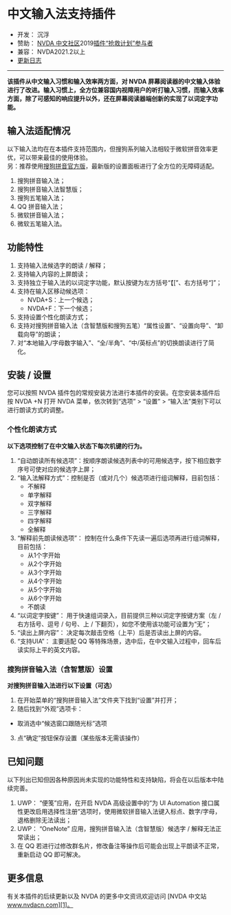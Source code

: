# 中文输入法支持插件

* 开发： 沉浮
* 赞助： [NVDA 中文社区][1]2019[插件“抢救计划”参与者][2]
* 兼容： NVDA2021.2以上
* [更新日志](./changes.html)

---

**该插件从中文输入习惯和输入效率两方面，对 NVDA 屏幕阅读器的中文输入体验进行了改进。输入习惯上，全方位兼容国内视障用户的听打输入习惯，而输入效率方面，除了可感知的响应提升以外，还在屏幕阅读器端创新的实现了以词定字功能。**

## 输入法适配情况

以下输入法均在在本插件支持范围内，但搜狗系列输入法相较于微软拼音效率更优，可以带来最佳的使用体验。  
另：推荐使用[搜狗拼音官方版][3]，最新版的设置面板进行了全方位的无障碍适配。

1. 搜狗拼音输入法；
2. 搜狗拼音输入法智慧版；
3. 搜狗五笔输入法；
4. QQ 拼音输入法；
5. 微软拼音输入法；
6. 微软五笔输入法。


## 功能特性

1. 支持输入法候选字的朗读 / 解释；
2. 支持输入内容的上屏朗读；
3. 支持独立于输入法的以词定字功能，默认按键为左方括号“【[”、右方括号“]”；
4. 支持在输入区移动候选项：
    - NVDA+S：上一个候选；
    - NVDA+F：下一个候选；
5. 支持设置个性化朗读方式；
6. 支持对搜狗拼音输入法（含智慧版和搜狗五笔）“属性设置”、“设置向导”、“卸载向导”的朗读；
7. 对“本地输入/字母数字输入”、“全/半角”、“中/英标点”的切换朗读进行了简化。

## 安装 / 设置

您可以按照 NVDA 插件包的常规安装方法进行本插件的安装。在您安装本插件后按 NVDA +N 打开 NVDA 菜单，依次转到“选项” > “设置” > “输入法”类别下可以进行朗读方式的调整。

### 个性化朗读方式

**以下选项控制了在中文输入状态下每次机键的行为。**

1. “自动朗读所有候选项”：按顺序朗读候选列表中的可用候选字，按下相应数字序号可使对应的候选字上屏；
2. “输入法解释方式”：控制是否（或对几个）候选项进行组词解释，目前包括：
    - 不解释
    - 单字解释
    - 双字解释
    - 三字解释
    - 四字解释
    - 全解释
3. “解释前先朗读候选项”： 控制在什么条件下先读一遍后选项再进行组词解释，目前包括：
    - 从1个字开始
    - 从2个字开始
    - 从3个字开始
    - 从4个字开始
    - 从5个字开始
    - 从6个字开始
    - 不朗读
3. “以词定字按键”： 用于快速组词录入，目前提供三种以词定字按键方案（左 / 右方括号、逗号 / 句号、上 / 下翻页），如您不使用该功能可设置为“无”；
4. “读出上屏内容”： 决定每次敲击空格（上平）后是否读出上屏的内容。
5. “支持UIA”： 主要适配 QQ 等特殊场景，选中后，在中文输入过程中，回车后读实际上平的英文内容。


### 搜狗拼音输入法（含智慧版）设置

**对搜狗拼音输入法进行以下设置（可选）**

1. 在开始菜单的“搜狗拼音输入法”文件夹下找到“设置”并打开；
2. 随后找到“外观”选项卡：
  - 取消选中“候选窗口跟随光标”选项
3. 点“确定”按钮保存设置（某些版本无需该操作）

## 已知问题

以下列出已知但因各种原因尚未实现的功能特性和支持缺陷，将会在以后版本中陆续完善。

1. UWP： “便笺”应用，在开启 NVDA 高级设置中的“为 UI Automation 接口属性更改启用选择性注册”选项时，使用微软拼音输入法键入标点、数字/字母，退格删除无法读出；
2. UWP： “OneNote” 应用，搜狗拼音输入法（含智慧版）候选字 / 解释无法正常读出；
3. 在 QQ 若进行过修改群名片，修改备注等操作后可能会出现上平朗读不正常，重新启动 QQ 即可解决。

## 更多信息

有关本插件的后续更新以及 NVDA 的更多中文资讯欢迎访问 [NVDA 中文站 www.nvdacn.com][1]。

[1]:https://www.nvdacn.com/
[2]:https://nvdacn.com/index.php/archives/806/
[3]: https://shurufa.sogou.com/
